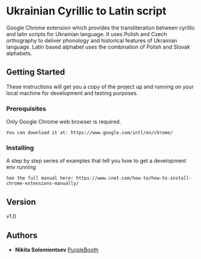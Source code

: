 # Ukrainian Cyrillic to Latin script

Google Chrome extension which provides the transliteration between cyrillic and latin scripts
for Ukrainian language. It uses Polish and Czech orthography to deliver phonology
and historical features of Ukrainian language. Latin based alphabet uses the combination of Polish and Slovak alphabets.

## Getting Started

These instructions will get you a copy of the project up and running on your local machine for development and testing purposes.

### Prerequisites

Only Google Chrome web browser is required.

```
You can download it at: https://www.google.com/intl/en/chrome/
```

### Installing

A step by step series of examples that tell you how to get a development env running

```
See the full manual here: https://www.cnet.com/how-to/how-to-install-chrome-extensions-manually/
```


## Version

v1.0

## Authors

* **Nikita Solomientsev** [PurpleBooth](https://github.com/araneoAnicet)
